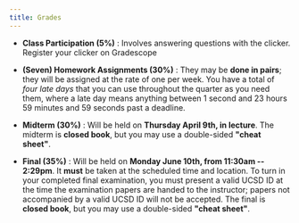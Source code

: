 ```yaml
---
title: Grades
---
```


- **Class Participation (5%)** :
  Involves answering questions with the clicker.
  Register your clicker on Gradescope

- **(Seven) Homework Assignments (30%)** :
  They may be **done in pairs**; they will be assigned at
  the rate of one per week. You have a total of *four late days*
  that you can use throughout the quarter as you need them,
  where a late day means anything between 1 second and 23
  hours 59 minutes and 59 seconds past a deadline.

- **Midterm (30%)** :
  Will be held on **Thursday April 9th, in lecture**.
  The midterm is **closed book**, but you may use a
  double-sided **"cheat sheet"**.

- **Final (35%)** :
  Will be held on **Monday June 10th, from 11:30am -- 2:29pm**.
  It **must** be taken at the scheduled time and location.
  To turn in your completed final examination, you must
  present a valid UCSD ID at the time the examination
  papers are handed to the instructor; papers not
  accompanied by a valid UCSD ID will not be accepted.
  The final is **closed book**, but you may use a
  double-sided **"cheat sheet"**.
